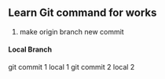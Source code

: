 
## Learn Git command for works
1. make origin branch new commit

#### Local Branch

git commit 1 local 1
git commit 2 local 2
